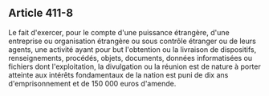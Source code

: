 Article 411-8
----
Le fait d'exercer, pour le compte d'une puissance étrangère, d'une entreprise ou
organisation étrangère ou sous contrôle étranger ou de leurs agents, une
activité ayant pour but l'obtention ou la livraison de dispositifs,
renseignements, procédés, objets, documents, données informatisées ou fichiers
dont l'exploitation, la divulgation ou la réunion est de nature à porter
atteinte aux intérêts fondamentaux de la nation est puni de dix ans
d'emprisonnement et de 150 000 euros d'amende.
